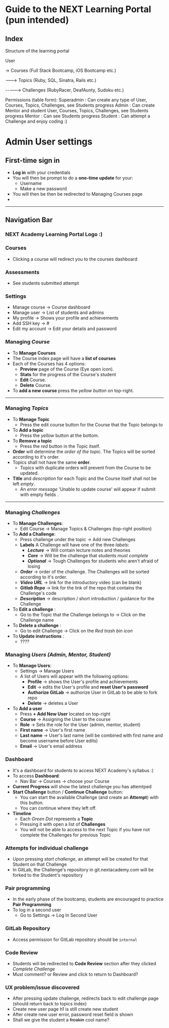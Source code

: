 # Guide to the NEXT Learning Portal (pun intended)

Index
---

Structure of the learning portal

User 

-> Courses (Full Stack Bootcamp, iOS Bootcamp etc.)

---> Topics (Ruby, SQL, Sinatra, Rails etc.)

-----> Challenges (RubyRacer, DeafAunty, Sudoku etc.)

Permissions (table form):
Superadmin : Can create any type of User, Courses, Topics, Challenges, see Students progress
Admin      : Can create Mentor and student User, Courses, Topics, Challenges, see Students progress
Mentor     : Can see Students progress
Student    : Can attempt a Challenge and enjoy coding :)

# Admin User settings
## First-time sign in
- **Log in** with your credentials
- You will then be prompt to do a **one-time update** for your:
  - Username
  - Make a new password
- You will then be then be redirected to Managing Courses page 
- 
-------------

## Navigation Bar
### NEXT Academy Learning Portal Logo :)
### Courses 
- Clicking a course will redirect you to the courses dashboard

### Assessments
- See students submitted attempt

### Settings
- Manage course   -> Course dashboard
- Manage user     -> List of students and admins
- My profile      -> Shows your profile and achievements
- Add SSH key     ->  #
- Edit my account -> Edit your details and password


### Managing _Course_
- To **Manage Courses**
- The Course index page will have a **list of courses** 
- Each of the Courses has 4 options:
    - **Preview** page of the Course (Eye open icon).
    - **Stats** for the progress of the Course's student
    - **Edit** Course.
    - **Delete** Course.
- To **add a new course** press the _yellow button_ on top-right.
--------

### Managing _Topics_
- To **Manage Topic**
  - Press the edit course button for the Course that the Topic belongs to
- To **Add a topic**
  - Press the _yellow_ button at the bottom.
- To **Remove a topic**
  - Press the _red_ button in the Topic itself.
- **Order** will determine the _order of the topic_. The Topics will be sorted according to it's order.
- Topics shall not have the same **order**. 
  - Topics with duplicate orders will prevent from the Course to be updated.
- **Title** and *description* for each Topic and the Course itself shall not be left *empty*.
  - An _error message_ 'Unable to update course' will appear if submit with empty fields  . 
--------

### Managing _Challenges_
- To **Manage Challenges**:
  - Edit Course -> Manage Topics & Challenges (top-right position)
- To **Add a Challenge**:
  - Press challenge under the topic -> Add new Challenges
  - **Labels** A Challenge will have one of the three _labels_:
    - **_Lecture_**     -> Will contain lecture notes and theories
    - **_Core_**        -> Will be the challenge that students _must complete_
    - **_Optional_**    -> Tough Challenges for students who aren't afraid of losing
  - **_Order_**         -> order of the challenge. The Challenges will be sorted according to it's order.
  - **_Video URL_**     -> link for the introductory video (can be blank)
  - **_Gitlab Repo_**   -> link for the link of the repo that contains the Challenge's code
  - **_Description_**   -> description / short introduction / guidance for the Challenge
- To **Edit a challenge** :
  - Go to the Topic that the Challenge belongs to -> Click on the Challenge name
- To **Delete a challenge** :
  - Go to edit Challenge -> Click on the _Red trash bin icon_
- To **Update instructions** :
  - ????

  
### Managing _Users (Admin, Mentor, Student)_
- To **Manage Users**:
  - Settings -> Manage Users
  - A list of Users will appear with the following options:
    - **Profile**          -> shows the User's profile and achievements
    - **Edit**             -> edits the User's profile and **reset User's password**
    - **Authorize GitLab** -> authorize User in GitLab to be able to fork repo
    - **Delete**           -> deletes a User
- To **Add a user**
  - Press **+ Add New User** located on top-right
  - **Course**       -> Assigning the User to the course
  - **Role**         -> Sets the role for the User (admin, mentor, student)
  - **First name**   -> User's first name
  - **Last name**    -> User's last name (will be combined with first name and become username before User edits)
  - **Email**        -> User's email address

### Dashboard
- It's a dashboard for students to access NEXT Academy's syllabus :)
- To access **Dashboard**:
  - Nav Bar -> Courses -> choose your Course 
- **Current Progress** will show the latest challenge you has attemtped
- **Start Challenge** button / **Continue Challenge** button:
  - You can start the available Challenge (and create an **Attempt**) with this button.
  - You can continue where they left off. 
- **Timeline** 
  - Each _Green Dot_ represents a **Topic** 
  - Pressing it with open a list of **Challenges**
  - You will not be able to access to the next Topic if you have not complete the Challenges for previous Topic

### Attempts for individual challenge
- Upon pressing _start challenge_, an attempt will be created for that Student on that Challenge
- In GitLab, the Challenge's repository in git.nextacademy.com will be forked to the Student's repository

### Pair programming
- In the early phase of the bootcamp, students are encouraged to practice **Pair Programming**
- To log in a second user
  - Go to Settings -> Log In Second User

### GitLab Repository
- Access permission for GitLab repository should be `internal`

### Code Review
- Students will be redirected to **Code Review** section after they clicked _Complete Challenge_
- Must comment? or Review and click to return to Dashboard?


### UX problem/issue discovered
- After pressing update challenge, redirects back to edit challenge page (should return back to topics index)
- Create new user page h1 is still create new student
- After create new user error, password reset field is shown
- Shall we give the student a ~~freakin~~ cool name?

